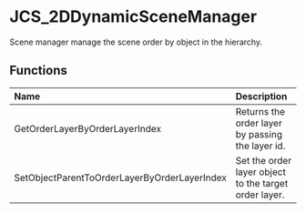# JCS_2DDynamicSceneManager

Scene manager manage the scene order by object in the hierarchy.

## Functions

| Name | Description |
|:---|:---|
| GetOrderLayerByOrderLayerIndex | Returns the order layer by passing the layer id. |
| SetObjectParentToOrderLayerByOrderLayerIndex | Set the order layer object to the target order layer. |
